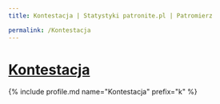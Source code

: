 ```yaml
---
title: Kontestacja | Statystyki patronite.pl | Patromierz

permalink: /Kontestacja
---
```


# [Kontestacja](https://patronite.pl/Kontestacja)

{% include profile.md name="Kontestacja" prefix="k" %}
